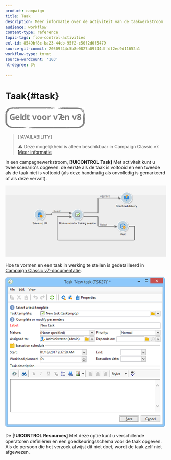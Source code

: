 ```yaml
---
product: campaign
title: Taak
description: Meer informatie over de activiteit van de taakwerkstroom
audience: workflow
content-type: reference
topic-tags: flow-control-activities
exl-id: 8549bf8c-ba23-44cb-95f2-c50f2d0f5479
source-git-commit: 20509f44c5b8e0827a09f44dffdf2ec9d11652a1
workflow-type: tm+mt
source-wordcount: '103'
ht-degree: 3%

---
```


# Taak{#task}

![](../../assets/common.svg)

>[!AVAILABILITY]
>
>:warning: Deze mogelijkheid is alleen beschikbaar in Campaign Classic v7. [Meer informatie](../../mrm/using/creating-and-managing-tasks.md)

In een campagnewerkstroom, **[!UICONTROL Task]** Met activiteit kunt u twee scenario&#39;s opgeven: de eerste als de taak is voltooid en een tweede als de taak niet is voltooid (als deze handmatig als onvolledig is gemarkeerd of als deze vervalt).

![](assets/mrm_task_in_workflow.png)

Hoe te vormen en een taak in werking te stellen is gedetailleerd in [Campaign Classic v7-documentatie](../../mrm/using/creating-and-managing-tasks.md).

![](assets/wkf_task_activity.png)

De **[!UICONTROL Resources]** Met deze optie kunt u verschillende operatoren definiëren en een goedkeuringsschema voor de taak opgeven. Als de persoon die het verzoek afwijst dit niet doet, wordt de taak zelf niet afgewezen.
